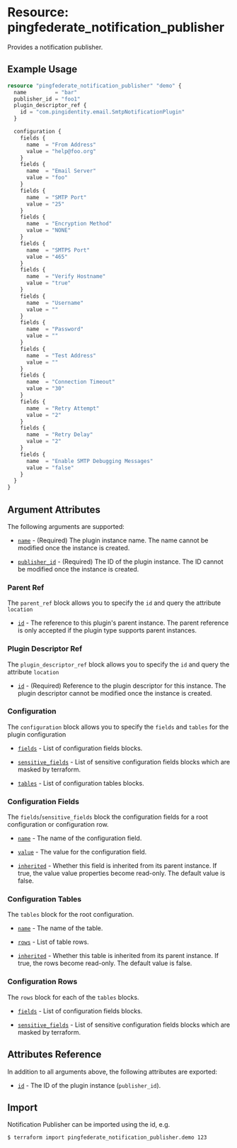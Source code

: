 # Resource: pingfederate_notification_publisher

Provides a notification publisher.

## Example Usage
```terraform
resource "pingfederate_notification_publisher" "demo" {
  name         = "bar"
  publisher_id = "foo1"
  plugin_descriptor_ref {
    id = "com.pingidentity.email.SmtpNotificationPlugin"
  }

  configuration {
    fields {
      name  = "From Address"
      value = "help@foo.org"
    }
    fields {
      name  = "Email Server"
      value = "foo"
    }
    fields {
      name  = "SMTP Port"
      value = "25"
    }
    fields {
      name  = "Encryption Method"
      value = "NONE"
    }
    fields {
      name  = "SMTPS Port"
      value = "465"
    }
    fields {
      name  = "Verify Hostname"
      value = "true"
    }
    fields {
      name  = "Username"
      value = ""
    }
    fields {
      name  = "Password"
      value = ""
    }
    fields {
      name  = "Test Address"
      value = ""
    }
    fields {
      name  = "Connection Timeout"
      value = "30"
    }
    fields {
      name  = "Retry Attempt"
      value = "2"
    }
    fields {
      name  = "Retry Delay"
      value = "2"
    }
    fields {
      name  = "Enable SMTP Debugging Messages"
      value = "false"
    }
  }
}
```

## Argument Attributes

The following arguments are supported:

- [`name`](#name) - (Required) The plugin instance name. The name cannot be modified once the instance is created.

- [`publisher_id`](#publisher_id) - (Required) The ID of the plugin instance. The ID cannot be modified once the instance is created.

### Parent Ref

The `parent_ref` block allows you to specify the `id` and query the attribute `location`

- [`id`](#parent_ref-id) - The reference to this plugin's parent instance. The parent reference is only accepted if the plugin type supports parent instances.

### Plugin Descriptor Ref

The `plugin_descriptor_ref` block allows you to specify the `id` and query the attribute `location`

- [`id`](#plugin_descriptor_ref-id) - (Required) Reference to the plugin descriptor for this instance. The plugin descriptor cannot be modified once the instance is created.

### Configuration

The `configuration` block allows you to specify the `fields` and `tables` for the plugin configuration

- [`fields`](#configuration-field) - List of configuration fields blocks.

- [`sensitive_fields`](#configuration-sensitive_fields) - List of sensitive configuration fields blocks which are masked by terraform.

- [`tables`](#configuration-tables) - List of configuration tables blocks.

### Configuration Fields

The `fields`/`sensitive_fields` block the configuration fields for a root configuration or configuration row.

- [`name`](#configuration_field-name) - The name of the configuration field.

- [`value`](#configuration_field-value) - The value for the configuration field.

- [`inherited`](#configuration_field-inherited) - Whether this field is inherited from its parent instance. If true, the value value properties become read-only. The default value is false.

### Configuration Tables

The `tables` block for the root configuration.

- [`name`](#configuration_table-name) - The name of the table.

- [`rows`](#configuration_table-rows) - List of table rows.

- [`inherited`](#configuration_table-inherited) - Whether this table is inherited from its parent instance. If true, the rows become read-only. The default value is false.

### Configuration Rows

The `rows` block for each of the `tables` blocks.

- [`fields`](#configuration-field) - List of configuration fields blocks.

- [`sensitive_fields`](#configuration-sensitive_fields) - List of sensitive configuration fields blocks which are masked by terraform.

## Attributes Reference

In addition to all arguments above, the following attributes are exported:

- [`id`](#id) - The ID of the plugin instance (`publisher_id`).

## Import

Notification Publisher can be imported using the id, e.g.

```bash
$ terraform import pingfederate_notification_publisher.demo 123
```
